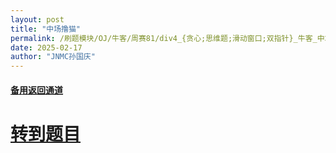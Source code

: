```yaml
---
layout: post
title: "中场撸猫"
permalink: /刷题模块/OJ/牛客/周赛81/div4_{贪心;思维题;滑动窗口;双指针}_牛客_中场撸猫.md/
date: 2025-02-17
author: "JNMC孙国庆"
---
```


#### [备用返回通道](../../README.md)
# [转到题目](https://ac.nowcoder.com/acm/contest/101921/D)